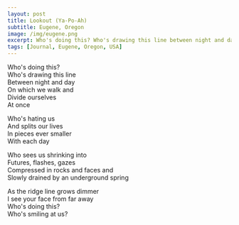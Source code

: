 ```yaml
---
layout: post
title: Lookout (Ya-Po-Ah)
subtitle: Eugene, Oregon
image: /img/eugene.png
excerpt: Who's doing this? Who's drawing this line between night and day on which we walk and divide ourselves at once ...
tags: [Journal, Eugene, Oregon, USA]
---
```


Who's doing this?  
Who's drawing this line  
Between night and day  
On which we walk and  
Divide ourselves  
At once  

Who's hating us  
And splits our lives  
In pieces ever smaller  
With each day  

Who sees us shrinking into  
Futures, flashes, gazes  
Compressed in rocks and faces and  
Slowly drained by an underground spring  

As the ridge line grows dimmer  
I see your face from far away  
Who's doing this?  
Who's smiling at us?  
